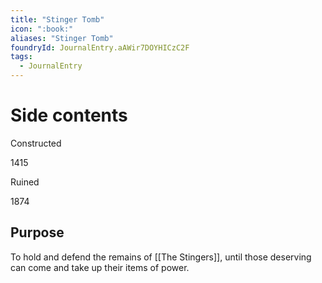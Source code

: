 ```yaml
---
title: "Stinger Tomb"
icon: ":book:"
aliases: "Stinger Tomb"
foundryId: JournalEntry.aAWir7DOYHICzC2F
tags:
  - JournalEntry
---
```

# Side contents
Constructed

1415

Ruined

1874

## Purpose

To hold and defend the remains of [[The Stingers]], until those deserving can come and take up their items of power.
